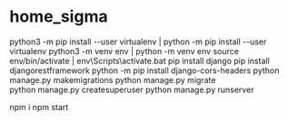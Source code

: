 # home_sigma
python3 -m pip install --user virtualenv | python -m pip install --user virtualenv
python3 -m venv env | python -m venv env
source env/bin/activate | env\Scripts\activate.bat
pip install django
pip install djangorestframework
python -m pip install django-cors-headers
python manage.py makemigrations 
python manage.py migrate  
python manage.py createsuperuser
python manage.py runserver

npm i
npm start
